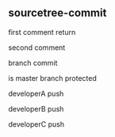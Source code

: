 ## sourcetree-commit

first comment return

second comment

branch commit

is master branch protected

developerA push

developerB push

developerC push